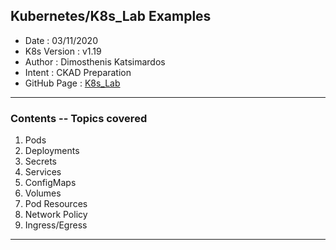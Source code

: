 ## Kubernetes/K8s_Lab Examples

- Date        : 03/11/2020
- K8s Version : v1.19 
- Author      : Dimosthenis Katsimardos
- Intent      : CKAD Preparation
- GitHub Page : [K8s_Lab](https://dimkatsi91.github.io/K8s_Lab/)

-------------------------------------------------------------------------------------------------------
### Contents -- Topics covered
1. Pods
2. Deployments
3. Secrets
4. Services
5. ConfigMaps
6. Volumes
7. Pod Resources
8. Network Policy
9. Ingress/Egress

-------------------------------------------------------------------------------------------------------
